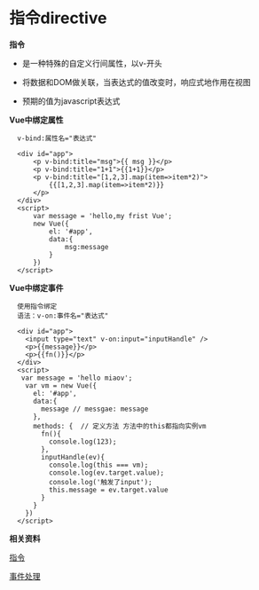 指令directive
=======

**指令**

  * 是一种特殊的自定义行间属性，以v-开头
  
  * 将数据和DOM做关联，当表达式的值改变时，响应式地作用在视图
  
  * 预期的值为javascript表达式

**Vue中绑定属性**

      v-bind:属性名="表达式"
      
      <div id="app">
          <p v-bind:title="msg">{{ msg }}</p>
          <p v-bind:title="1+1">{{1+1}}</p>
          <p v-bind:title="[1,2,3].map(item=>item*2)">
              {{[1,2,3].map(item=>item*2)}}
          </p>
      </div>
      <script>
          var message = 'hello,my frist Vue';
          new Vue({
              el: '#app',
              data:{
                  msg:message
              }
          })
      </script>

**Vue中绑定事件**

      使用指令绑定
      语法：v-on:事件名="表达式"
      
      <div id="app">
        <input type="text" v-on:input="inputHandle" />
        <p>{{message}}</p>
        <p>{{fn()}}</p>
      </div>
      <script>
       var message = 'hello miaov';
        var vm = new Vue({
          el: '#app',
          data:{
            message // messgae: message
          },
          methods: {  // 定义方法 方法中的this都指向实例vm
            fn(){
              console.log(123);
            },
            inputHandle(ev){
              console.log(this === vm);
              console.log(ev.target.value);
              console.log('触发了input');
              this.message = ev.target.value
            }
          }
        })
      </script>

**相关资料**

[指令](https://cn.vuejs.org/v2/api/#%E6%8C%87%E4%BB%A4)

[事件处理](https://cn.vuejs.org/v2/guide/events.html)
